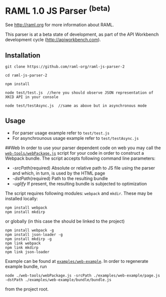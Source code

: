 # RAML 1.0 JS Parser <sup>(beta)</sup>

See http://raml.org for more information about RAML.

This parser is at a beta state of development, as part of the API Workbench development cycle (http://apiworkbench.com).

## Installation
```
git clone https://github.com/raml-org/raml-js-parser-2

cd raml-js-parser-2

npm install

node test/test.js  //here you should observe JSON representation of XKCD API in your console

node test/testAsync.js  //same as above but in asynchronous mode
```

## Usage
* For parser usage example refer to `test/test.js`
* For asynchrounous usage example refer to `test/testAsync.js`

##Web
In order to use your parser dependent code on web you may call the [`web-tools/webPackage.js`](https://github.com/raml-org/raml-js-parser-2/blob/master/web-tools/webPackage.js) script for your code in order to construct a Webpack bundle. The script accepts following command line parameters:

* *-srcPath*(required) Absolute or relative path to JS file using the parser and which, in turn, is used by the HTML page
* *-dstPath*(required) Path to the resulting bundle
* *-uglify* If present, the resulting bundle is subjected to optimization

The script requires following modules: `webpack` and `mkdir`. These may be installed locally:
```
npm install webpack
npm install mkdirp
```
or globally (in this case the should be linked to the project) 
```
npm install webpack -g
npm install json-loader -g
npm install mkdirp -g
npm link webpack
npm link mkdirp
npm link json-loader

```
Example can be found at [`examples/web-example`](https://github.com/raml-org/raml-js-parser-2/tree/master/examples/web-example). In order to regenerate example bundle, run
```
node ./web-tools/webPackage.js -srcPath ./examples/web-example/page.js -dstPath ./examples/web-example/bundle/bundle.js
```
from the project root.
